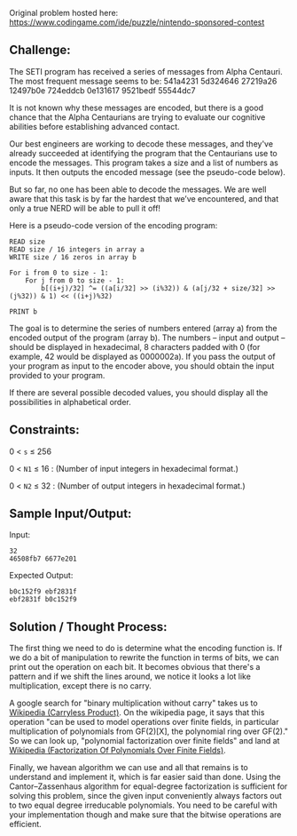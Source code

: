 Original problem hosted here: https://www.codingame.com/ide/puzzle/nintendo-sponsored-contest

Challenge:
-------------------------------------------------------------------------------------------------
The SETI program has received a series of messages from Alpha Centauri. The most frequent message
seems to be: 541a4231 5d324646 27219a26 12497b0e 724eddcb 0e131617 9521bedf 55544dc7

It is not known why these messages are encoded, but there is a good chance that the Alpha 
Centaurians are trying to evaluate our cognitive abilities before establishing advanced contact.

Our best engineers are working to decode these messages, and they've already succeeded at 
identifying the program that the Centaurians use to encode the messages. This program takes a 
size and a list of numbers as inputs. It then outputs the encoded message (see the pseudo-code 
below).

But so far, no one has been able to decode the messages. We are well aware that this task is by 
far the hardest that we’ve encountered, and that only a true NERD will be able to pull it off!

Here is a pseudo-code version of the encoding program:
```
READ size
READ size / 16 integers in array a
WRITE size / 16 zeros in array b

For i from 0 to size - 1:
    For j from 0 to size - 1:
        b[(i+j)/32] ^= ((a[i/32] >> (i%32)) & (a[j/32 + size/32] >> (j%32)) & 1) << ((i+j)%32)

PRINT b
```
The goal is to determine the series of numbers entered (array a) from the encoded output of the 
program (array b). The numbers – input and output – should be displayed in hexadecimal, 8 
characters padded with 0 (for example, 42 would be displayed as 0000002a).
If you pass the output of your program as input to the encoder above, you should obtain the 
input provided to your program.

If there are several possible decoded values, you should display all the possibilities in 
alphabetical order.

Constraints:
-------------------------------------------------------------------------------------------------
0 < `s` ≤ 256

0 < `N1` ≤ 16 : (Number of input integers in hexadecimal format.)

0 < `N2` ≤ 32 : (Number of output integers in hexadecimal format.)

Sample Input/Output:
-------------------------------------------------------------------------------------------------
Input:
```
32
46508fb7 6677e201
```
Expected Output:
```
b0c152f9 ebf2831f
ebf2831f b0c152f9
```

Solution / Thought Process:
-------------------------------------------------------------------------------------------------
The first thing we need to do is determine what the encoding function is. If we do a bit of 
manipulation to rewrite the function in terms of bits, we can print out the operation on each 
bit. It becomes obvious that there's a pattern and if we shift the lines around, we notice it
looks a lot like multiplication, except there is no carry. 

A google search for "binary 
multiplication without carry" takes us to [Wikipedia (Carryless Product)](https://en.wikipedia.org/wiki/Carry-less_product).
On the wikipedia page, it says that this operation "can be used to model operations over finite fields, in particular 
multiplication of polynomials from GF(2)[X], the polynomial ring over GF(2)." So we can look up,
"polynomial factorization over finite fields" and land at [Wikipedia (Factorization Of Polynomials Over Finite Fields)](https://en.wikipedia.org/wiki/Factorization_of_polynomials_over_finite_fields).

Finally, we havean algorithm we can use and all that remains is to understand and implement it, which is far
easier said than done. Using the Cantor–Zassenhaus algorithm for equal-degree factorization is
sufficient for solving this problem, since the given input conveniently always factors out to 
two equal degree irreducable polynomials. You need to be careful with your implementation though
and make sure that the bitwise operations are efficient.
